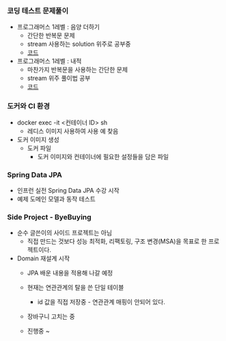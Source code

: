 ### 코딩 테스트 문제풀이
 - 프로그래머스 1레벨 : 음양 더하기
   - 간단한 반복문 문제
   - stream 사용하는 solution 위주로 공부중
   - [코드](https://github.com/qnddjKJH/bj-algorithm/blob/master/programmers/level1/AddYinAndYang.java)
 - 프로그래머스 1레벨 : 내적
   - 마찬가지 반복문을 사용하는 간단한 문제
   - stream 위주 풀이법 공부
   - [코드](https://github.com/qnddjKJH/bj-algorithm/blob/master/programmers/level1/MonthlyChallengeInnerProduct.java)


### 도커와 CI 환경
 - docker exec -it <컨테이너 ID> sh
   - 레디스 이미지 사용하여 사용 예 찾음
 - 도커 이미지 생성
   - 도커 파일
      - 도커 이미지와 컨테이너에 필요한 설정들을 담은 파일

### Spring Data JPA
 - 인프런 실전 Spring Data JPA 수강 시작
 - 예제 도메인 모델과 동작 테스트
   
### Side Project - ByeBuying
 - 순수 글쓴이의 사이드 프로젝트는 아님
    - 직접 만드는 것보다 성능 최적화, 리팩토링, 구조 변경(MSA)을 목표로 한 프로젝트이다.
 - Domain 재설계 시작
    - JPA 배운 내용을 적용해 나갈 예정
    - 현재는 연관관계의 탈을 쓴 단일 테이블
        - id 값을 직접 저장중 - 연관관계 매핑이 안되어 있다.
    - 장바구니 고치는 중

    - 진행중 ~ 